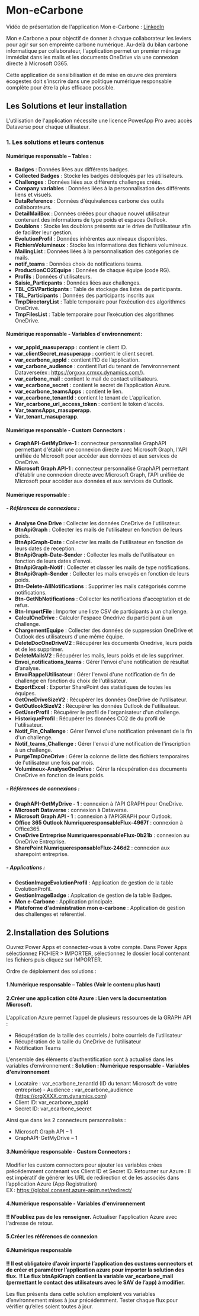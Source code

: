 # Mon-eCarbone

Vidéo de présentation de l'application Mon e-Carbone : [LinkedIn](https://www.linkedin.com)

Mon e.Carbone a pour objectif de donner à chaque collaborateur les leviers pour agir sur son empreinte carbone numérique. Au-delà du bilan carbone informatique par collaborateur, l'application permet un premier ménage immédiat dans les mails et les documents OneDrive via une connexion directe à Microsoft O365.

Cette application de sensibilisation et de mise en œuvre des premiers écogestes doit s’inscrire dans une politique numérique responsable complète pour être la plus efficace possible.

## Les Solutions et leur installation

L'utilisation de l'application nécessite une licence PowerApp Pro avec accès Dataverse pour chaque utilisateur.

### 1. Les solutions et leurs contenus

#### Numérique responsable – Tables :
- **Badges** : Données liées aux différents badges.
- **Collected Badges** : Stocke les badges débloqués par les utilisateurs.
- **Challenges** : Données liées aux différents challenges créés.
- **Company variables** : Données liées à la personnalisation des différents liens et visuels.
- **DataReference** : Données d'équivalences carbone des outils collaborateurs.
- **DetailMailBox** : Données créées pour chaque nouvel utilisateur contenant des informations de type poids et espaces Outlook.
- **Doublons** : Stocke les doublons présents sur le drive de l'utilisateur afin de faciliter leur gestion.
- **EvolutionProfil** : Données inhérentes aux niveaux disponibles.
- **FichiersVolumineux** : Stocke les informations des fichiers volumineux.
- **MailingList** : Données liées à la personnalisation des catégories de mails.
- **notif_teams** : Données choix de notifications teams.
- **ProductionCO2Equipe** : Données de chaque équipe (code RG).
- **Profils** : Données d'utilisateurs.
- **Saisie_Particpants** : Données liées aux challenges.
- **TBL_CSVParticipants** : Table de stockage des listes de participants.
- **TBL_Participants** : Données des participants inscrits aux
- **TmpDirectoryList** : Table temporaire pour l’exécution des algorithmes OneDrive. 
- **TmpFilesList** : Table temporaire pour l’exécution des algorithmes OneDrive. 

#### Numérique responsable - Variables d'environnement : 

- **var_appId_masuperapp** : contient le client ID. 
- **var_clientSecret_masuperapp** : contient le client secret. 
- **var_ecarbone_appId** : contient l’ID de l’application. 
- **var_carbone_audience** : contient l’url du tenant de l’environnement Dataverse(ex : https://orgxxx.crmxx.dynamics.com/). 
- **var_carbone_mail** : contient le mail de contact utilisateurs. 
- **var_ecarbone_secret** : contient le secret de l’application Azure.
- **var_ecarbone_teamsApps** : contient le lien. 
- **var_ecarbone_tenantId** : contient le tenant de L’application.
- **Var_ecarbone_url_access_token** : contient le token d'accès. 
- **Var_teamsApps_masuperapp**.
- **Var_tenant_masuperapp**.

#### Numérique responsable - Custom Connectors : 

- **GraphAPI-GetMyDrive-1** : connecteur personnalisé GraphAPI permettant d'établir une connexion directe avec Microsoft Graph, l'API unifiée de Microsoft pour accéder aux données et aux services de OneDrive. 
- **Microsoft Graph API-1** : connecteur personnalisé GraphAPI permettant d'établir une connexion directe avec Microsoft Graph, l'API unifiée de Microsoft pour accéder aux données et aux services de Outlook.

#### Numérique responsable : 

##### - Références de connexions : 

- **Analyse One Drive** : Collecter les données OneDrive de l'utilisateur. 
- **BtnApiGraph** : Collecter les mails de l'utilisateur en fonction de leurs poids. 
- **BtnApiGraph-Date** : Collecter les mails de l'utilisateur en fonction de leurs dates de reception. 
- **BtnApiGraph-Date-Sender** : Collecter les mails de l'utilisateur en fonction de leurs dates d'envoi. 
- **BtnApiGraph-Notif** : Collecter et classer les mails de type notifications. 
- **BtnApiGraph-Sender** : Collecter les mails envoyés en fonction de leurs poids. 
- **Btn-Delete-AllNotifications** : Supprimer les mails catégorisés comme notifications. 
- **Btn-GetNbNotifications** : Collecter les notifications d'acceptation et de refus.
- **Btn-ImportFile** : Importer une liste CSV de participants à un challenge.
- **CalculOneDrive** : Calculer l'espace Onedrive du participant à un challenge.
- **ChargementEquipe** : Collecter des données de suppression OneDrive et Outlook des utilisateurs d'une même équipe. 
- **DeleteDocOneDriveV2** : Récupérer les documents Onedrive, leurs poids et de les supprimer. 
- **DeleteMailsV2** : Récupérer les mails, leurs poids et de les supprimer. 
- **Envoi_notifications_teams** : Gérer l'envoi d'une notification de résultat d'analyse. 
- **EnvoiRappelUtilisateur** : Gérer l'envoi d'une notification de fin de challenge en fonction du choix de l'utilisateur. 
- **ExportExcel** : Exporter SharePoint des statistiques de toutes les équipes. 
- **GetOneDriveSizeV2** : Récupérer les données OneDrive de l'utilisateur.
- **GetOutlookSizeV2** : Récupérer les données Outlook de l'utilisateur.
- **GetUserProfil** : Récupérer le profil de l'organisateur d'un challenge. 
- **HistoriqueProfil** : Récupérer les données CO2 de du profil de l'utilisateur. 
- **Notif_Fin_Challenge** : Gérer l'envoi d'une notification prévenant de la fin d'un challenge. 
- **Notif_teams_Challenge** : Gérer l'envoi d'une notification de l'inscription à un challenge. 
- **PurgeTmpOneDrive** : Gérer la colonne de liste des fichiers temporaires de l'utilisateur une fois par mois. 
- **Volumineux-AnalyseOneDrive** : Gérer la récupération des documents OneDrive en fonction de leurs poids.

##### - Références de connexions : 

- **GraphAPI-GetMyDrive - 1** : connexion à l'API GRAPH pour OneDrive. 
- **Microsoft Dataverse** : connexion à Dataverse. 
- **Microsoft Graph API - 1** : connexion à l'APIGRAPH pour Outlook. 
- **Office 365 Outlook NumriqueresponsableFlux-4967f** : connexion à Office365. 
- **OneDrive Entreprise NumriqueresponsableFlux-0b21b** : connexion au OneDrive Entreprise. 
- **SharePoint NumriqueresponsableFlux-246d2** : connexion aux sharepoint entreprise. 

##### - Applications : 

- **GestionImageEvolutionProfil** : Application de gestion de la table EvolutionProfil.
- **GestionImageBadge** : Applcation de gestion de la table Badges. 
- **Mon e-Carbone** : Application principale. 
- **Plateforme d'administration mon e-carbone** : Application de gestion des challenges et référentiel.



## 2.Installation des Solutions 

Ouvrez Power Apps et connectez-vous à votre compte. 
Dans Power Apps sélectionnez FICHIER > IMPORTER, sélectionnez le dossier local contenant les fichiers puis cliquez sur IMPORTER. 

Ordre de déploiement des solutions : 

#### 1.Numérique responsable – Tables (Voir le contenu plus haut) 

#### 2.Créer une application côté Azure : Lien vers la documentation Microsoft. 

L’application Azure permet l’appel de plusieurs ressources de la GRAPH API : 
- Récupération de la taille des courriels / boite courriels de l’utilisateur 
- Récupération de la taille du OneDrive de l’utilisateur 
- Notification Teams 
 
L’ensemble des éléments d’authentification sont à actualisé dans les variables d’environnement : 
**Solution : Numérique responsable - Variables d'environnement**
- Locataire : var_ecarbone_tenantId (ID du tenant Microsoft de votre entreprise) - Audience : var_ecarbone_audience (https://orgXXXX.crm.dynamics.com) 
- Client ID: var_ecarbone_appId 
- Secret ID: var_ecarbone_secret 

Ainsi que dans les 2 connecteurs personnalisés : 
- Microsoft Graph API – 1 
- GraphAPI-GetMyDrive – 1 

#### 3.Numérique responsable - Custom Connectors : 

Modifier les custom connectors pour ajouter les variables crées précédemment contenant vos Client ID et Secret ID. 
Retourner sur Azure : Il est impératif de générer les URL de redirection et de les associés dans l’application Azure (App Registration)  
EX : https://global.consent.azure-apim.net/redirect/  

#### 4.Numérique responsable - Variables d'environnement 

**!! N’oubliez pas de les renseigner.**
Actualiser l'application Azure avec l'adresse de retour.  

#### 5.Créer les références de connexion 

#### 6.Numérique responsable 

**!! Il est obligatoire d’avoir importé l’application des customs connectors et de créer et paramétrer l’application azure pour importer la solution des flux.** 
**!! Le flux btnApiGraph contient la variable var_ecarbone_mail (permettant le contact des utilisateurs avec le SAV de l’app) à modifier.** 

Les flux présents dans cette solution emploient vos variables d’environnement mises à jour précédemment. Tester chaque flux pour vérifier qu’elles soient toutes à jour. 




